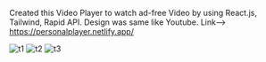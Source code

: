 Created this Video Player to watch ad-free Video by using React.js, Tailwind, Rapid API. Design was same like Youtube. 
Link--> https://personalplayer.netlify.app/

![t1](https://github.com/SachinMaurya01/VideoPlayer/assets/100995198/88f4f9e7-9706-49c6-8609-0bc529c1c155)
![t2](https://github.com/SachinMaurya01/VideoPlayer/assets/100995198/ce2fdf5f-c806-4ae8-8507-83883dbdef8a)
![t3](https://github.com/SachinMaurya01/VideoPlayer/assets/100995198/4d2f6458-8367-4343-8e89-c75b87c8ec05)
